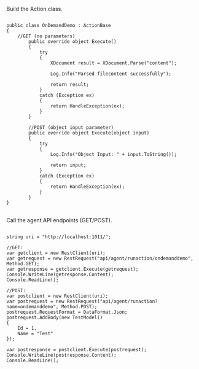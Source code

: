 Build the Action class.
<pre class="language-csharp">
<code>
public class OnDemandDemo : ActionBase
{
    //GET (no parameters)
        public override object Execute()
        {
            try
            {
                XDocument result = XDocument.Parse("<xml>content</xml>");

                Log.Info("Parsed filecontent successfully");

                return result;
            }
            catch (Exception ex)
            {
                return HandleException(ex);
            }
        }

        //POST (object input parameter)
        public override object Execute(object input)
        {
            try
            {
                Log.Info("Object Input: " + input.ToString());

                return input;
            }
            catch (Exception ex)
            {
                return HandleException(ex);
            }
        }
}
</code>
</pre>

Call the agent API endpoints (GET/POST).
<pre class="language-csharp">
<code>
string uri = "http://localhost:1011/";

//GET:
var getclient = new RestClient(uri);
var getrequest = new RestRequest("api/agent/runaction/ondemanddemo", Method.GET);
var getresponse = getclient.Execute(getrequest);
Console.WriteLine(getresponse.Content);
Console.ReadLine();

//POST:
var postclient = new RestClient(uri);
var postrequest = new RestRequest("api/agent/runaction?name=ondemanddemo", Method.POST);
postrequest.RequestFormat = DataFormat.Json;
postrequest.AddBody(new TestModel()
{
    Id = 1,
    Name = "Test"
});

var postresponse = postclient.Execute(postrequest);
Console.WriteLine(postresponse.Content);
Console.ReadLine();
</code>
</pre>
